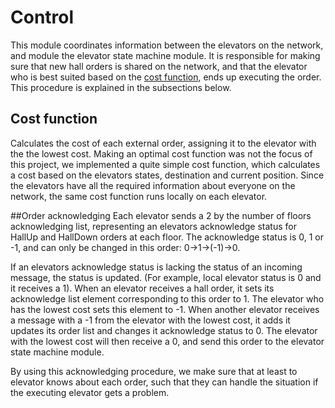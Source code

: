 # Control

This module coordinates information between the elevators on the network, and module the elevator state machine module. It is responsible for making sure that new hall orders is shared on the network, and that the elevator who is best suited based on the [cost function](https://github.com/TTK4145-students-2019/project-team-46/blob/master/control/control_func.go), ends up executing the order. This procedure is explained in the subsections below.  

## Cost function
Calculates the cost of each external order, assigning it to the elevator with the the lowest cost. Making an optimal cost function was not the focus of this project, we implemented a quite simple cost function, which calculates a cost based on the elevators states, destination and current position. Since the elevators have all the required information about everyone on the network, the same cost function runs locally on each elevator.

##Order acknowledging
Each elevator sends a 2 by the number of floors acknowledging list, representing an elevators acknowledge status for HallUp and HallDown orders at each floor. The acknowledge status is 0, 1 or -1, and can only be changed in this order:
0->1->(-1)->0.

If an elevators acknowledge status is lacking the status of an incoming message, the status is updated. (For example, local elevator status is 0 and it receives a 1). When an elevator receives a hall order, it sets its acknowledge list element corresponding to this order to 1. The elevator who has the lowest cost sets this element to -1. When another elevator receives a message with a -1 from the elevator with the lowest cost, it adds it updates its order list and changes it acknowledge status to 0. The elevator with the lowest cost will then receive a 0, and send this order to the elevator state machine module.

By using this acknowledging procedure, we make sure that at least to elevator knows about each order, such that they can handle the situation if the executing elevator gets a problem.     
